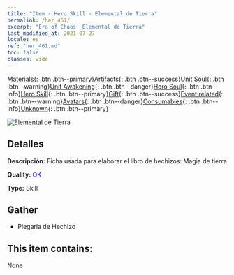 ```yaml
---
title: "Item - Hero Skill - Elemental de Tierra"
permalink: /her_461/
excerpt: "Era of Chaos  Elemental de Tierra"
last_modified_at: 2021-07-27
locale: es
ref: "her_461.md"
toc: false
classes: wide
---
```

 [Materials](/ItemsES/){: .btn .btn--primary}[Artifacts](/ItemsES/Artifacts/){: .btn .btn--success}[Unit Soul](/ItemsES/UnitSoul/){: .btn .btn--warning}[Unit Awakening](/ItemsES/UnitAwakening/){: .btn .btn--danger}[Hero Soul](/ItemsES/HeroSoul/){: .btn .btn--info}[Hero Skill](/ItemsES/HeroSkill/){: .btn .btn--primary}[Gift](/ItemsES/Gift/){: .btn .btn--success}[Event related](/ItemsES/Events/){: .btn .btn--warning}[Avatars](/ItemsES/Avatars/){: .btn .btn--danger}[Consumables](/ItemsES/Consumables/){: .btn .btn--info}[Unknown](/ItemsES/Unknown/){: .btn .btn--primary}

 ![Elemental de Tierra](/images/t/ps_zhaohuantuyuansu.png)

## Detalles
 **Descripción:** Ficha usada para elaborar el libro de hechizos: Magia de tierra

 **Quality:** <span style="color: #0000CD">OK</span>

 **Type:** Skill

## Gather

*    Plegaria de Hechizo 

## This item contains:

  None

